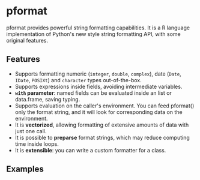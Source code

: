 # pformat
pformat provides powerful string formatting capabilities. It is a R language
implementation of Python's new style string formatting API, with some original
features.

## Features

* Supports formatting numeric (`integer`, `double`, `complex`), date (`Date`, 
`IDate`, `POSIXt`) and `character` types out-of-the-box.
* Supports expressions inside fields, avoiding intermediate variables.
* **`with` parameter**: named fields can be evaluated inside an list or 
data.frame, saving typing.
* Supports evaluation on the caller's environment. You can feed pformat() only
the format string, and it will look for corresponding data on the environment.
* It is **vectorized**, allowing formatting of extensive amounts of data with 
just one call.
* It is possible to **preparse** format strings, which may reduce computing time
inside loops.
* It is **extensible**: you can write a custom formatter for a class.

## Examples
